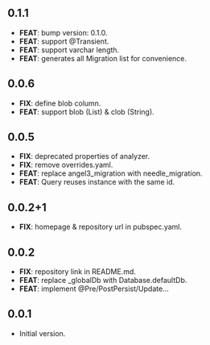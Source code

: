 ## 0.1.1

 - **FEAT**: bump version: 0.1.0.
 - **FEAT**: support @Transient.
 - **FEAT**: support varchar length.
 - **FEAT**: generates all Migration list for convenience.

## 0.0.6

 - **FIX**: define blob column.
 - **FEAT**: support blob (List<int>) & clob (String).

## 0.0.5

 - **FIX**: deprecated properties of analyzer.
 - **FIX**: remove overrides.yaml.
 - **FEAT**: replace angel3_migration with needle_migration.
 - **FEAT**: Query reuses instance with the same id.

## 0.0.2+1

 - **FIX**: homepage & repository url in pubspec.yaml.

## 0.0.2

 - **FIX**: repository link in README.md.
 - **FEAT**: replace _globalDb with Database.defaultDb.
 - **FEAT**: implement @Pre/PostPersist/Update...

## 0.0.1

- Initial version.
